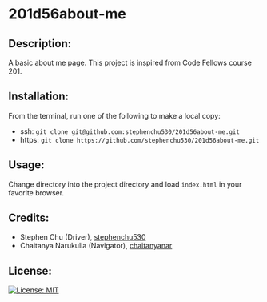 # 201d56about-me

## Description:
A basic about me page. This project is inspired from Code Fellows course 201.

## Installation:
From the terminal, run one of the following to make a local copy:
* ssh: `git clone git@github.com:stephenchu530/201d56about-me.git`
* https: `git clone https://github.com/stephenchu530/201d56about-me.git`

## Usage:
Change directory into the project directory and load `index.html` in your favorite browser.

## Credits:
* Stephen Chu (Driver), [stephenchu530](https://github.com/stephenchu530)
* Chaitanya Narukulla (Navigator), [chaitanyanar](https://github.com/chaitanyanarukulla)

## License:
[![License: MIT](https://img.shields.io/badge/License-MIT-yellow.svg)](https://github.com/stephenchu530/201d56about-me/blob/master/LICENSE)
